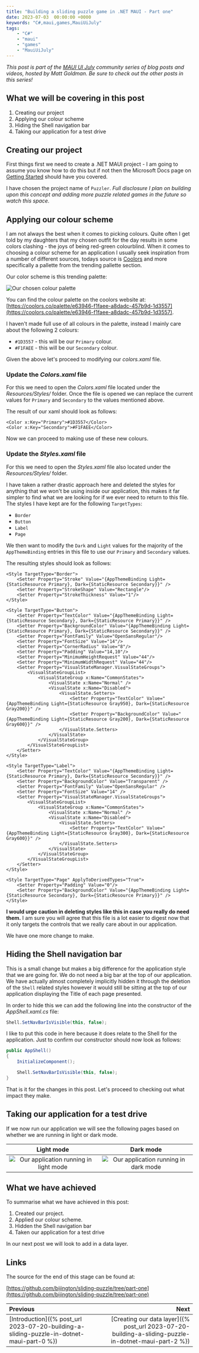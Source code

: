 ```yaml
---
title: "Building a sliding puzzle game in .NET MAUI - Part one"
date: 2023-07-03  00:00:00 +0000
keywords: "C#,maui,games,MauiUiJuly"
tags:
    - "C#"
    - "maui"
    - "games"
    - "MauiUiJuly"
---
```


*This post is part of the [MAUI UI July](https://goforgoldman.com/posts/maui-ui-july-23/) community series of blog posts and videos, hosted by Matt Goldman. Be sure to check out the other posts in this series!*

## What we will be covering in this post

1. Creating our project
1. Applying our colour scheme
1. Hiding the Shell navigation bar
1. Taking our application for a test drive

## Creating our project

First things first we need to create a .NET MAUI project - I am going to assume you know how to do this but if not then the Microsoft Docs page on [Getting Started](https://docs.microsoft.com/dotnet/maui/get-started/first-app) should have you covered.

I have chosen the project name of `Puzzler`. *Full disclosure I plan on building upon this concept and adding more puzzle related games in the future so watch this space.*

## Applying our colour scheme

I am not always the best when it comes to picking colours. Quite often I get told by my daughters that my chosen outfit for the day results in some colors clashing - the joys of being red-green colourblind. When it comes to choosing a colour scheme for an application I usually seek inspiration from a number of different sources, todays source is [Coolors](https://coolors.co) and more specifically a pallette from the trending pallette section.

Our color scheme is this trending palette:

![Our chosen colour palette](/images/2023-07-20-building-a-sliding-puzzle-in-dotnet-maui-part-1/palette.png)

You can find the colour palette on the coolors website at: [https://coolors.co/palette/e63946-f1faee-a8dadc-457b9d-1d3557](https://coolors.co/palette/e63946-f1faee-a8dadc-457b9d-1d3557).

I haven't made full use of all colours in the palette, instead I mainly care about the following 2 colours:

- `#1D3557` - this will be our `Primary` colour.
- `#F1FAEE` - this will be our `Secondary` colour.

Given the above let's proceed to modifying our *colors.xaml* file.

### Update the *Colors.xaml* file

For this we need to open the *Colors.xaml* file located under the *Resources/Styles/* folder. Once the file is opened we can replace the current values for `Primary` and `Secondary` to the values mentioned above.

The result of our xaml should look as follows:

```xaml
<Color x:Key="Primary">#1D3557</Color>
<Color x:Key="Secondary">#F1FAEE</Color>
```

Now we can proceed to making use of these new colours.

### Update the *Styles.xaml* file

For this we need to open the *Styles.xaml* file also located under the *Resources/Styles/* folder.

I have taken a rather drastic approach here and deleted the styles for anything that we won't be using inside our application, this makes it far simpler to find what we are looking for if we ever need to return to this file. The styles I have kept are for the following `TargetTypes`:

- `Border`
- `Button`
- `Label`
- `Page`

We then want to modify the `Dark` and `Light` values for the majority of the `AppThemeBinding` entries in this file to use our `Primary` and `Secondary` values.

The resulting styles should look as follows:

```xaml
<Style TargetType="Border">
    <Setter Property="Stroke" Value="{AppThemeBinding Light={StaticResource Primary}, Dark={StaticResource Secondary}}" />
    <Setter Property="StrokeShape" Value="Rectangle"/>
    <Setter Property="StrokeThickness" Value="1"/>
</Style>

<Style TargetType="Button">
    <Setter Property="TextColor" Value="{AppThemeBinding Light={StaticResource Secondary}, Dark={StaticResource Primary}}" />
    <Setter Property="BackgroundColor" Value="{AppThemeBinding Light={StaticResource Primary}, Dark={StaticResource Secondary}}" />
    <Setter Property="FontFamily" Value="OpenSansRegular"/>
    <Setter Property="FontSize" Value="14"/>
    <Setter Property="CornerRadius" Value="8"/>
    <Setter Property="Padding" Value="14,10"/>
    <Setter Property="MinimumHeightRequest" Value="44"/>
    <Setter Property="MinimumWidthRequest" Value="44"/>
    <Setter Property="VisualStateManager.VisualStateGroups">
        <VisualStateGroupList>
            <VisualStateGroup x:Name="CommonStates">
                <VisualState x:Name="Normal" />
                <VisualState x:Name="Disabled">
                    <VisualState.Setters>
                        <Setter Property="TextColor" Value="{AppThemeBinding Light={StaticResource Gray950}, Dark={StaticResource Gray200}}" />
                        <Setter Property="BackgroundColor" Value="{AppThemeBinding Light={StaticResource Gray200}, Dark={StaticResource Gray600}}" />
                    </VisualState.Setters>
                </VisualState>
            </VisualStateGroup>
        </VisualStateGroupList>
    </Setter>
</Style>

<Style TargetType="Label">
    <Setter Property="TextColor" Value="{AppThemeBinding Light={StaticResource Primary}, Dark={StaticResource Secondary}}" />
    <Setter Property="BackgroundColor" Value="Transparent" />
    <Setter Property="FontFamily" Value="OpenSansRegular" />
    <Setter Property="FontSize" Value="14" />
    <Setter Property="VisualStateManager.VisualStateGroups">
        <VisualStateGroupList>
            <VisualStateGroup x:Name="CommonStates">
                <VisualState x:Name="Normal" />
                <VisualState x:Name="Disabled">
                    <VisualState.Setters>
                        <Setter Property="TextColor" Value="{AppThemeBinding Light={StaticResource Gray300}, Dark={StaticResource Gray600}}" />
                    </VisualState.Setters>
                </VisualState>
            </VisualStateGroup>
        </VisualStateGroupList>
    </Setter>
</Style>

<Style TargetType="Page" ApplyToDerivedTypes="True">
    <Setter Property="Padding" Value="0"/>
    <Setter Property="BackgroundColor" Value="{AppThemeBinding Light={StaticResource Secondary}, Dark={StaticResource Primary}}" />
</Style>
```

**I would urge caution in deleting styles like this in case you really do need them.** I am sure you will agree that this file is a lot easier to digest now that it only targets the controls that we really care about in our application.

We have one more change to make.

## Hiding the Shell navigation bar

This is a small change but makes a big difference for the application style that we are going for. We do not need a big bar at the top of our application. We have actually almost completely implicitly hidden it through the deletion of the `Shell` related styles however it would still be sitting at the top of our application displaying the Title of each page presented.

In order to hide this we can add the following line into the constructor of the *AppShell.xaml.cs* file:

```csharp
Shell.SetNavBarIsVisible(this, false);
```

I like to put this code in here because it does relate to the Shell for the application. Just to confirm our constructor should now look as follows:

```csharp
public AppShell()
{
    InitializeComponent();

    Shell.SetNavBarIsVisible(this, false);
}
```

That is it for the changes in this post. Let's proceed to checking out what impact they make.

## Taking our application for a test drive

If we now run our application we will see the following pages based on whether we are running in light or dark mode.

Light mode             |  Dark mode
:-------------------------:|:-------------------------:
![Our application running in light mode](/images/2023-07-20-building-a-sliding-puzzle-in-dotnet-maui-part-1/result-1.png)  |  ![Our application running in dark mode](/images/2023-07-20-building-a-sliding-puzzle-in-dotnet-maui-part-1/result-2.png)

## What we have achieved

To summarise what we have achieved in this post:

1. Created our project.
1. Applied our colour scheme.
1. Hidden the Shell navigation bar
1. Taken our application for a test drive

In our next post we will look to add in a data layer.

## Links

The source for the end of this stage can be found at:

[https://github.com/bijington/sliding-puzzle/tree/part-one](https://github.com/bijington/sliding-puzzle/tree/part-one)

Previous             |  Next
:-------------------------|-------------------------:
[Introduction]({% post_url 2023-07-20-building-a-sliding-puzzle-in-dotnet-maui-part-0 %}) | [Creating our data layer]({% post_url 2023-07-20-building-a-sliding-puzzle-in-dotnet-maui-part-2 %})
